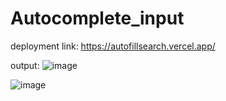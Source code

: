 # Autocomplete_input

deployment link: https://autofillsearch.vercel.app/

output:
![image](https://github.com/user-attachments/assets/9cbed6b4-33f8-45b9-8666-97c999c763eb)

![image](https://github.com/user-attachments/assets/62ddd3d7-d249-40ba-a6fc-3f7a68915970)

